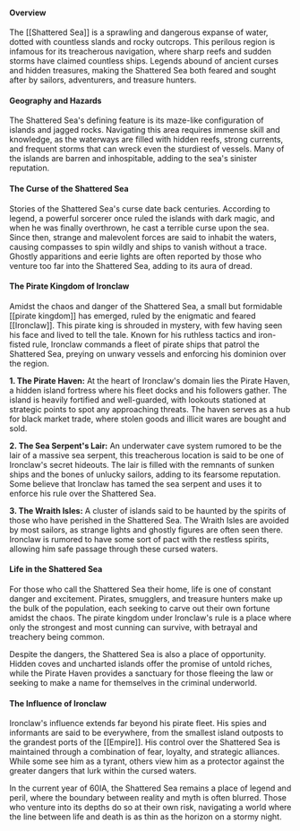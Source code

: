 #### Overview

The [[Shattered Sea]] is a sprawling and dangerous expanse of water, dotted with countless slands and rocky outcrops. This perilous region is infamous for its treacherous navigation, where sharp reefs and sudden storms have claimed countless ships. Legends abound of ancient curses and hidden treasures, making the Shattered Sea both feared and sought after by sailors, adventurers, and treasure hunters.

#### Geography and Hazards

The Shattered Sea's defining feature is its maze-like configuration of islands and jagged rocks. Navigating this area requires immense skill and knowledge, as the waterways are filled with hidden reefs, strong currents, and frequent storms that can wreck even the sturdiest of vessels. Many of the islands are barren and inhospitable, adding to the sea's sinister reputation.

#### The Curse of the Shattered Sea

Stories of the Shattered Sea's curse date back centuries. According to legend, a powerful sorcerer once ruled the islands with dark magic, and when he was finally overthrown, he cast a terrible curse upon the sea. Since then, strange and malevolent forces are said to inhabit the waters, causing compasses to spin wildly and ships to vanish without a trace. Ghostly apparitions and eerie lights are often reported by those who venture too far into the Shattered Sea, adding to its aura of dread.

#### The Pirate Kingdom of Ironclaw

Amidst the chaos and danger of the Shattered Sea, a small but formidable [[pirate kingdom]] has emerged, ruled by the enigmatic and feared [[Ironclaw]]. This pirate king is shrouded in mystery, with few having seen his face and lived to tell the tale. Known for his ruthless tactics and iron-fisted rule, Ironclaw commands a fleet of pirate ships that patrol the Shattered Sea, preying on unwary vessels and enforcing his dominion over the region.

**1. The Pirate Haven:** At the heart of Ironclaw's domain lies the Pirate Haven, a hidden island fortress where his fleet docks and his followers gather. The island is heavily fortified and well-guarded, with lookouts stationed at strategic points to spot any approaching threats. The haven serves as a hub for black market trade, where stolen goods and illicit wares are bought and sold.

**2. The Sea Serpent's Lair:** An underwater cave system rumored to be the lair of a massive sea serpent, this treacherous location is said to be one of Ironclaw's secret hideouts. The lair is filled with the remnants of sunken ships and the bones of unlucky sailors, adding to its fearsome reputation. Some believe that Ironclaw has tamed the sea serpent and uses it to enforce his rule over the Shattered Sea.

**3. The Wraith Isles:** A cluster of islands said to be haunted by the spirits of those who have perished in the Shattered Sea. The Wraith Isles are avoided by most sailors, as strange lights and ghostly figures are often seen there. Ironclaw is rumored to have some sort of pact with the restless spirits, allowing him safe passage through these cursed waters.

#### Life in the Shattered Sea

For those who call the Shattered Sea their home, life is one of constant danger and excitement. Pirates, smugglers, and treasure hunters make up the bulk of the population, each seeking to carve out their own fortune amidst the chaos. The pirate kingdom under Ironclaw's rule is a place where only the strongest and most cunning can survive, with betrayal and treachery being common.

Despite the dangers, the Shattered Sea is also a place of opportunity. Hidden coves and uncharted islands offer the promise of untold riches, while the Pirate Haven provides a sanctuary for those fleeing the law or seeking to make a name for themselves in the criminal underworld.

#### The Influence of Ironclaw

Ironclaw's influence extends far beyond his pirate fleet. His spies and informants are said to be everywhere, from the smallest island outposts to the grandest ports of the [[Empire]]. His control over the Shattered Sea is maintained through a combination of fear, loyalty, and strategic alliances. While some see him as a tyrant, others view him as a protector against the greater dangers that lurk within the cursed waters.

In the current year of 60IA, the Shattered Sea remains a place of legend and peril, where the boundary between reality and myth is often blurred. Those who venture into its depths do so at their own risk, navigating a world where the line between life and death is as thin as the horizon on a stormy night.